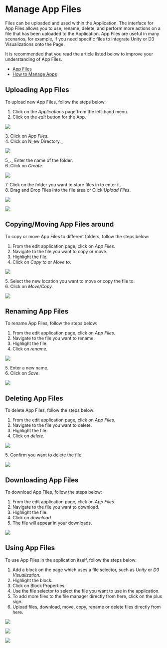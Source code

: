 # Manage App Files

Files can be uploaded and used within the Application. The interface for App Files allows you to use, rename, delete, and perform more actions on a file that has been uploaded to the Application. App Files are useful in many scenarios, for example, if you need specific files to integrate Unity or D3 Visualizations onto the Page.

<!-- unsupported tag removed -->
It is recommended that you read the article listed below to improve your understanding of App Files.

* [App Files](../../concepts/application/app-files.md)
* [How to Manage Apps](manage-apps.md)
<!-- unsupported tag removed -->

## Uploading App Files

To upload new App Files, follow the steps below:

1. Click on the _Applications_ page from the left-hand menu.
2. Click on the _edit_ button for the App.

![](../../.gitbook/assets/Files\_1.png)

&#x20;   3\. Click on _App Files_.\
&#x20;   4\. Click on N_ew Directory._

![](../../.gitbook/assets/Files\_2.png)

&#x20;   5_._ Enter the name of the folder.\
&#x20;   6\. Click on _Create_.

![](../../.gitbook/assets/Files\_3.png)

&#x20;   7\. Click on the folder you want to store files in to enter it.\
&#x20;   8\. Drag and Drop Files into the file area or Click _Upload Files_.

![](../../.gitbook/assets/Files\_4.png)

![](../../.gitbook/assets/Files\_5.png)

## Copying/Moving App Files around

To copy or move App Files to different folders, follow the steps below:

1. From the edit application page, click on _App Files._
2. Navigate to the file you want to copy or move.
3. Highlight the file.
4. Click on _Copy to_ or _Move to_.

![](../../.gitbook/assets/Files\_6.png)

&#x20;   5\. Select the new location you want to move or copy the file to.\
&#x20;   6\. Click on _Move/Copy._

![](../../.gitbook/assets/Files\_7.png)

## Renaming App Files

To rename App Files, follow the steps below:

1. From the edit application page, click on _App Files._
2. Navigate to the file you want to rename.
3. Highlight the file.
4. Click on _rename._

![](../../.gitbook/assets/Files\_8.png)

&#x20;   5\. Enter a new name.\
&#x20;   6\. Click on _Save_.

![](../../.gitbook/assets/Files\_9.png)

## Deleting App Files

To delete App Files, follow the steps below:

1. From the edit application page, click on _App Files._
2. Navigate to the file you want to delete.
3. Highlight the file.
4. Click on _delete._

![](../../.gitbook/assets/Files\_10.png)

&#x20;   5\. Confirm you want to delete the file.

![](../../.gitbook/assets/Files\_11.png)

## Downloading App Files

To download App Files, follow the steps below:

1. From the edit application page, click on _App Files._
2. Navigate to the file you want to download.
3. Highlight the file.
4. Click on _download._
5. The file will appear in your downloads.

![](../../.gitbook/assets/Files\_12.png)

## Using App Files

To use App Files in the application itself, follow the steps below:

1. Add a block on the page which uses a file selector, such as _Unity_ or _D3 Visualization_.
2. Highlight the block.
3. Click on Block Properties.
4. Use the file selector to select the file you want to use in the application.
5. To add more files to the file manager directly from here, click on the plus sign.
6. Upload files, download, move, copy, rename or delete files directly from here.

![](../../.gitbook/assets/Files\_13.png)

![](../../.gitbook/assets/Files\_14.png)

![](../../.gitbook/assets/Files\_15.png)
